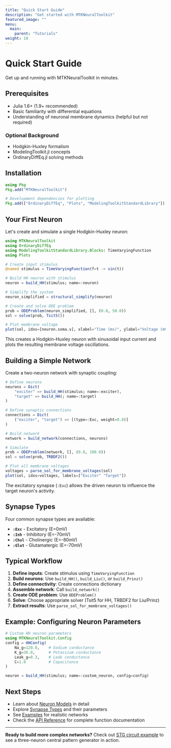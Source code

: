 ```yaml
---
title: "Quick Start Guide"
description: "Get started with MTKNeuralToolkit"
featured_image: ""
menu:
  main:
    parent: "Tutorials"
weight: 10
---
```


# Quick Start Guide

Get up and running with MTKNeuralToolkit in minutes.

## Prerequisites

- Julia 1.6+ (1.9+ recommended)
- Basic familiarity with differential equations
- Understanding of neuronal membrane dynamics (helpful but not required)

### Optional Background
- Hodgkin-Huxley formalism
- ModelingToolkit.jl concepts
- OrdinaryDiffEq.jl solving methods

## Installation

```julia
using Pkg
Pkg.add("MTKNeuralToolkit")

# Development dependencies for plotting
Pkg.add(["OrdinaryDiffEq", "Plots", "ModelingToolkitStandardLibrary"])
```

## Your First Neuron

Let's create and simulate a single Hodgkin-Huxley neuron:

```julia
using MTKNeuralToolkit
using OrdinaryDiffEq
using ModelingToolkitStandardLibrary.Blocks: TimeVaryingFunction
using Plots

# Create input stimulus
@named stimulus = TimeVaryingFunction(f=t -> sin(t))

# Build HH neuron with stimulus
neuron = build_HH(stimulus; name=:neuron)

# Simplify the system
neuron_simplified = structural_simplify(neuron)

# Create and solve ODE problem
prob = ODEProblem(neuron_simplified, [], (0.0, 50.0))
sol = solve(prob, Tsit5())

# Plot membrane voltage
plot(sol, idxs=[neuron.soma.v], xlabel="Time (ms)", ylabel="Voltage (mV)")
```

This creates a Hodgkin-Huxley neuron with sinusoidal input current and plots the resulting membrane voltage oscillations.

## Building a Simple Network

Create a two-neuron network with synaptic coupling:

```julia
# Define neurons
neurons = Dict(
    "exciter" => build_HH(stimulus; name=:exciter),
    "target" => build_HH(; name=:target)
)

# Define synaptic connections
connections = Dict(
    ("exciter", "target") => [(type=:Exc, weight=0.8)]
)

# Build network
network = build_network(connections, neurons)

# Simulate
prob = ODEProblem(network, [], (0.0, 100.0))
sol = solve(prob, TRBDF2())

# Plot all membrane voltages
voltages = parse_sol_for_membrane_voltages(sol)
plot(sol, idxs=voltages, labels=["Exciter" "Target"])
```

The excitatory synapse (`:Exc`) allows the driven neuron to influence the target neuron's activity.

## Synapse Types

Four common synapse types are available:

- **`:Exc`** - Excitatory (E=0mV)
- **`:Inh`** - Inhibitory (E=-70mV) 
- **`:Chol`** - Cholinergic (E=-80mV)
- **`:Glut`** - Glutamatergic (E=-70mV)

## Typical Workflow

1. **Define inputs**: Create stimulus using `TimeVaryingFunction`
2. **Build neurons**: Use `build_HH()`, `build_Liu()`, or `build_Prinz()`
3. **Define connectivity**: Create connections dictionary
4. **Assemble network**: Call `build_network()`
5. **Create ODE problem**: Use `ODEProblem()`
6. **Solve**: Choose appropriate solver (Tsit5 for HH, TRBDF2 for Liu/Prinz)
7. **Extract results**: Use `parse_sol_for_membrane_voltages()`

## Example: Configuring Neuron Parameters

```julia
# Custom HH neuron parameters
using MTKNeuralToolkit.Config
config = HHConfig(
    Na_g=120.0,    # Sodium conductance
    K_g=36.0,      # Potassium conductance
    Leak_g=0.3,    # Leak conductance
    C=1.0          # Capacitance
)

neuron = build_HH(stimulus; name=:custom_neuron, config=config)
```

## Next Steps

- Learn about [Neuron Models](neuron-models/) in detail
- Explore [Synapse Types](synapses/) and their parameters
- See [Examples](examples/) for realistic networks
- Check the [API Reference](api-public/) for complete function documentation

---

**Ready to build more complex networks?** Check out [STG circuit example](/examples/stg/) to see a three-neuron central pattern generator in action.